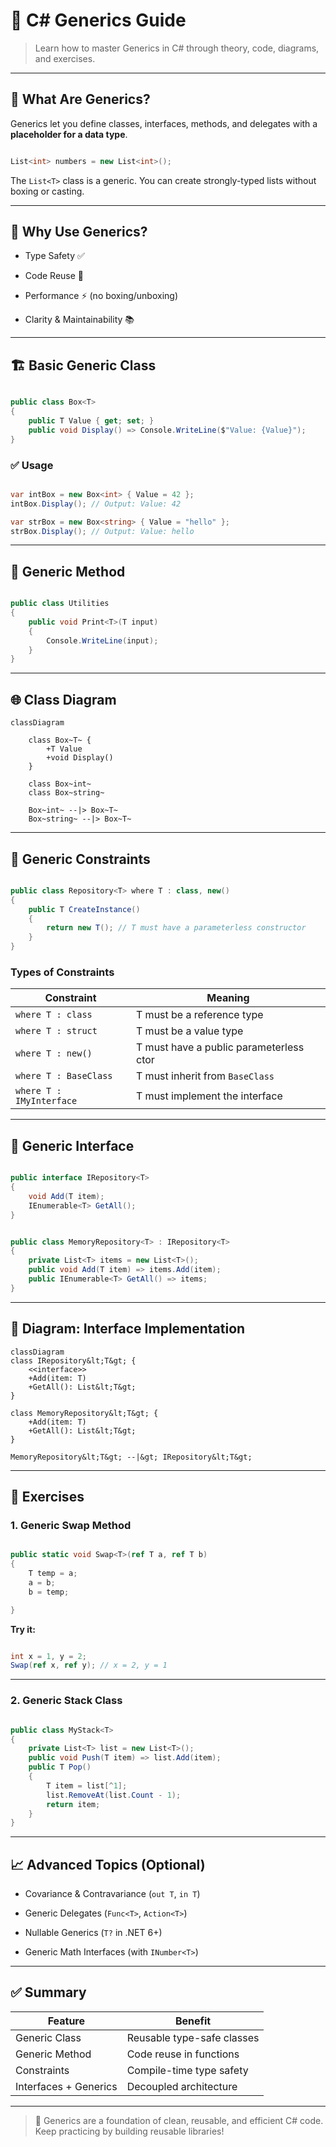 # 📘 C# Generics Guide



> Learn how to master Generics in C# through theory, code, diagrams, and exercises.



---



## 📌 What Are Generics?



Generics let you define classes, interfaces, methods, and delegates with a **placeholder for a data type**.



```csharp

List<int> numbers = new List<int>();

```



The `List<T>` class is a generic. You can create strongly-typed lists without boxing or casting.



---



## 🔧 Why Use Generics?



- Type Safety ✅

- Code Reuse 🔁

- Performance ⚡ (no boxing/unboxing)

- Clarity & Maintainability 📚



---



## 🏗️ Basic Generic Class



```csharp

public class Box<T>
{
    public T Value { get; set; }
    public void Display() => Console.WriteLine($"Value: {Value}");
}

```



### ✅ Usage



```csharp

var intBox = new Box<int> { Value = 42 };
intBox.Display(); // Output: Value: 42

var strBox = new Box<string> { Value = "hello" };
strBox.Display(); // Output: Value: hello

```



---



## 🎯 Generic Method



```csharp

public class Utilities
{
    public void Print<T>(T input)
    {
        Console.WriteLine(input);
    }
}

```



---



## 🌐 Class Diagram



```mermaid
classDiagram

    class Box~T~ {
        +T Value
        +void Display()
    }

    class Box~int~
    class Box~string~

    Box~int~ --|> Box~T~
    Box~string~ --|> Box~T~
```




---



## 🧩 Generic Constraints



```csharp

public class Repository<T> where T : class, new()
{
    public T CreateInstance()
    {
        return new T(); // T must have a parameterless constructor
    }
}

```



### Types of Constraints



| Constraint         | Meaning                                |
|--------------------|----------------------------------------|
| `where T : class`  | T must be a reference type             |
| `where T : struct` | T must be a value type                 |
| `where T : new()`  | T must have a public parameterless ctor |
| `where T : BaseClass` | T must inherit from `BaseClass`     |
| `where T : IMyInterface` | T must implement the interface  |



---



## 🔁 Generic Interface



```csharp

public interface IRepository<T>
{
    void Add(T item);
    IEnumerable<T> GetAll();
}

```



```csharp

public class MemoryRepository<T> : IRepository<T>
{
    private List<T> items = new List<T>();
    public void Add(T item) => items.Add(item);
    public IEnumerable<T> GetAll() => items;
}

```



---



## 🔄 Diagram: Interface Implementation



```mermaid
classDiagram
class IRepository&lt;T&gt; {
    <<interface>>
    +Add(item: T)
    +GetAll(): List&lt;T&gt;
}

class MemoryRepository&lt;T&gt; {
    +Add(item: T)
    +GetAll(): List&lt;T&gt;
}

MemoryRepository&lt;T&gt; --|&gt; IRepository&lt;T&gt;
```



---



## 🧪 Exercises



### 1. Generic Swap Method



```csharp

public static void Swap<T>(ref T a, ref T b)
{
    T temp = a;
    a = b;
    b = temp;

}

```



**Try it:**

```csharp

int x = 1, y = 2;
Swap(ref x, ref y); // x = 2, y = 1

```



---



### 2. Generic Stack Class



```csharp

public class MyStack<T>
{
    private List<T> list = new List<T>();
    public void Push(T item) => list.Add(item);
    public T Pop()
    {
        T item = list[^1];
        list.RemoveAt(list.Count - 1);
        return item;
    }
}

```



---



## 📈 Advanced Topics (Optional)



- Covariance & Contravariance (`out T`, `in T`)

- Generic Delegates (`Func<T>`, `Action<T>`)

- Nullable Generics (`T?` in .NET 6+)

- Generic Math Interfaces (with `INumber<T>`)



---



## ✅ Summary



| Feature             | Benefit                    |
|---------------------|----------------------------|
| Generic Class       | Reusable type-safe classes |
| Generic Method      | Code reuse in functions    |
| Constraints         | Compile-time type safety   |
| Interfaces + Generics | Decoupled architecture   |



---



> 🧠 Generics are a foundation of clean, reusable, and efficient C# code. Keep practicing by building reusable libraries!

